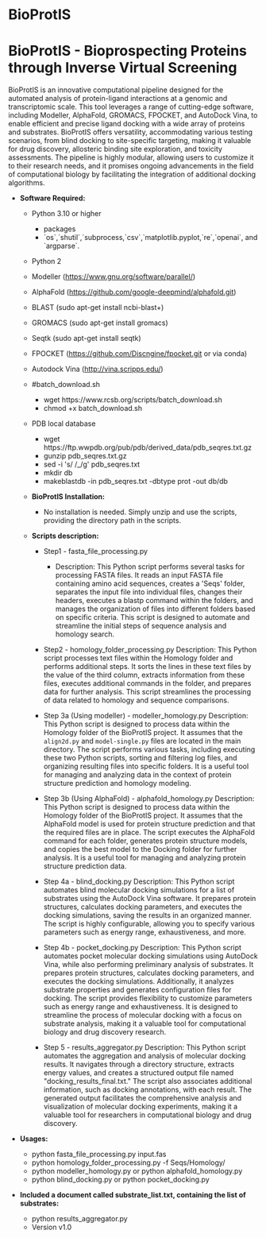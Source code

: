 # BioProtIS

# BioProtIS -  Bioprospecting Proteins through Inverse Virtual Screening

BioProtIS is an innovative computational pipeline designed for the automated analysis of protein-ligand interactions at a genomic and transcriptomic scale. This tool leverages a range of cutting-edge software, including Modeller, AlphaFold, GROMACS, FPOCKET, and AutoDock Vina, to enable efficient and precise ligand docking with a wide array of proteins and substrates. BioProtIS offers versatility, accommodating various testing scenarios, from blind docking to site-specific targeting, making it valuable for drug discovery, allosteric binding site exploration, and toxicity assessments. The pipeline is highly modular, allowing users to customize it to their research needs, and it promises ongoing advancements in the field of computational biology by facilitating the integration of additional docking algorithms.

* **Software Required:**
    + Python 3.10 or higher
        + packages
        <ul>
            <li>`os`,`shutil`,`subprocess,`csv`,`matplotlib.pyplot,`re`,`openai`, and `argparse`.</li>
        </ul>
    + Python 2
    + Modeller (https://www.gnu.org/software/parallel/)
    + AlphaFold (https://github.com/google-deepmind/alphafold.git)
    + BLAST (sudo apt-get install ncbi-blast+)
    + GROMACS (sudo apt-get install gromacs)
    + Seqtk (sudo apt-get install seqtk)
    + FPOCKET (https://github.com/Discngine/fpocket.git or via conda)
    + Autodock Vina (http://vina.scripps.edu/)
    + #batch_download.sh
      <ul>
          <li>wget https://www.rcsb.org/scripts/batch_download.sh</li>
          <li>chmod +x batch_download.sh</li>
      </ul>
    + PDB local database
      <ul>
          <li>wget https://ftp.wwpdb.org/pub/pdb/derived_data/pdb_seqres.txt.gz</li>
          <li>gunzip pdb_seqres.txt.gz</li>
          <li>sed -i 's/ /_/g' pdb_seqres.txt</li>
          <li>mkdir db</li>
          <li>makeblastdb -in pdb_seqres.txt -dbtype prot -out db/db</li>
      
      </ul>

  * **BioProtIS Installation:**
      + No installation is needed. Simply unzip and use the scripts, providing the directory path in the scripts.
  
  * **Scripts description:**
      + Step1 - fasta_file_processing.py
        + Description:
        This Python script performs several tasks for processing FASTA files. It reads an input FASTA file containing amino acid sequences, creates a 'Seqs' folder, separates the input file into individual files, changes their headers, executes a blastp command within the folders, and manages the organization of files into different folders based on specific criteria. This script is designed to automate and streamline the initial steps of sequence analysis and homology search.
   
      + Step2 - homology_folder_processing.py
        Description:
        This Python script processes text files within the Homology folder and performs additional steps. It sorts the lines in these text files by the value of the third column, extracts information from these files, executes additional commands in the folder, and prepares data for further analysis. This script streamlines the processing of data related to homology and sequence comparisons.
   
      + Step 3a (Using modeller) - modeller_homology.py
        Description:
        This Python script is designed to process data within the Homology folder of the BioProtIS project. It assumes that the `align2d.py` and `model-single.py` files are located in the main directory. The script performs various tasks, including executing these two Python scripts, sorting and filtering log files, and organizing resulting files into specific folders. It is a useful tool for managing and analyzing data in the context of protein structure prediction and homology modeling.
   
      + Step 3b (Using AlphaFold) - alphafold_homology.py
        Description:
        This Python script is designed to process data within the Homology folder of the BioProtIS project. It assumes that the AlphaFold model is used for protein structure prediction and that the required files are in place. The script executes the AlphaFold command for each folder, generates protein structure models, and copies the best model to the Docking folder for further analysis. It is a useful tool for managing and analyzing protein structure prediction data.
   
      + Step 4a -  blind_docking.py
        Description:
        This Python script automates blind molecular docking simulations for a list of substrates using the AutoDock Vina software. It prepares protein structures, calculates docking parameters, and executes the docking simulations, saving the results in an organized manner. The script is highly configurable, allowing you to specify various parameters such as energy range, exhaustiveness, and more.
   
      +  Step 4b - pocket_docking.py
        Description:
        This Python script automates pocket molecular docking simulations using AutoDock Vina, while also performing preliminary analysis of substrates. It prepares protein structures, calculates docking parameters, and executes the docking simulations. Additionally, it analyzes substrate properties and generates configuration files for docking. The script provides flexibility to customize parameters such as energy range and exhaustiveness. It is designed to streamline the process of molecular docking with a focus on substrate analysis, making it a valuable tool for computational biology and drug discovery research.
   
      +  Step 5 -  results_aggregator.py
         Description:
         This Python script automates the aggregation and analysis of molecular docking results. It navigates through a directory structure, extracts energy values, and creates a structured output file named "docking_results_final.txt." The script also associates additional information, such as docking annotations, with each result. The generated output facilitates the comprehensive analysis and visualization of molecular docking experiments, making it a valuable tool for researchers in computational biology and drug discovery.

* **Usages:**
    + python fasta_file_processing.py input.fas
    + python homology_folder_processing.py -f Seqs/Homology/
    + python modeller_homology.py or python alphafold_homology.py
    + python blind_docking.py or python pocket_docking.py

* **Included a document called substrate_list.txt, containing the list of substrates:**
    + python results_aggregator.py
    + Version v1.0
   

